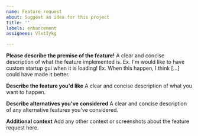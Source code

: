 ```yaml
---
name: Feature request
about: Suggest an idea for this project
title: ''
labels: enhancement
assignees: VlxtIykg

---
```


**Please describe the premise of the feature!**
A clear and concise description of what the feature implemented is. Ex. I'm would like to have custom startup gui when it is loading! Ex. When this happen, I think [...] could have made it better.

**Describe the feature you'd like**
A clear and concise description of what you want to happen.

**Describe alternatives you've considered**
A clear and concise description of any alternative features you've considered.

**Additional context**
Add any other context or screenshots about the feature request here.

